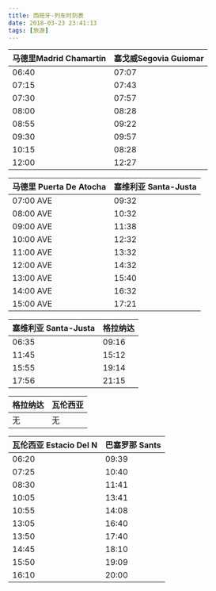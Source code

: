 ```yaml
---
title: 西班牙-列车时刻表
date: 2018-03-23 23:41:13
tags: [旅游]
---
```


|   马德里Madrid Chamartín      |        塞戈威Segovia Guiomar     |
| ----------------------------- | -------------------------------- |
|     06:40 | 07:07|
|     07:15 | 07:43|
|     07:30 | 07:57|
|     08:00 | 08:28|
|     08:55 | 09:22|
|     09:30 | 09:57|
|     10:15 | 08:28|
|     12:00 | 12:27|

|   马德里 Puerta De Atocha   |       塞维利亚  Santa-Justa      |
| ----------------------------- | -------------------------------- |
|     07:00 AVE| 09:32|
|     08:00 AVE| 10:32|
|     09:00 AVE| 11:38|
|     10:00 AVE| 12:32|
|     11:00 AVE| 13:32|
|     12:00 AVE| 14:32|
|     13:00 AVE| 15:40|
|     14:00 AVE| 16:32|
|     15:00 AVE| 17:21|

|   塞维利亚  Santa-Justa       |       格拉纳达      |
| ----------------------------- | -------------------------------- |
|     06:35 | 09:16|
|     11:45 | 15:12|
|     15:55 | 19:14|
|     17:56 | 21:15|

|   格拉纳达     |       瓦伦西亚       |
| ----------------------------- | -------------------------------- |
|     无| 无|

|   瓦伦西亚 Estacio Del N   |       巴塞罗那  Sants      |
| ----------------------------- | -------------------------------- |
|     06:20 | 09:39|
|     07:25 | 10:40|
|     08:30 | 11:41|
|     10:05 | 13:41|
|     10:55 | 14:08|
|     13:05 | 16:40|
|     13:50 | 17:40|
|     14:45 | 18:10|
|     15:50 | 19:09|
|     16:10 | 20:00|